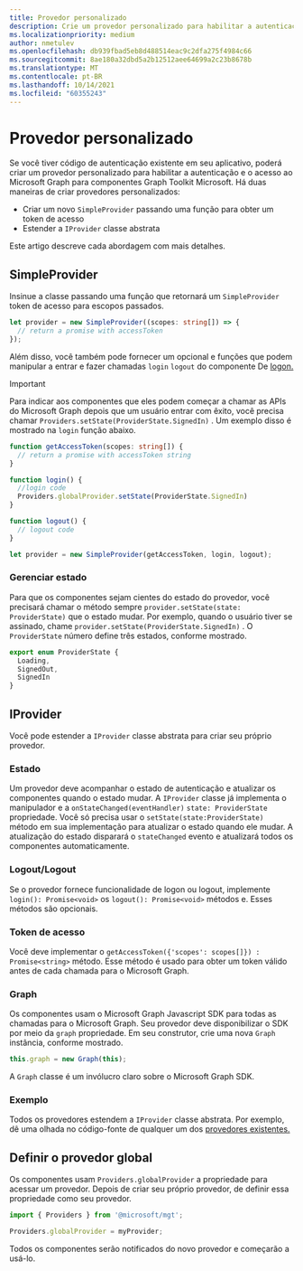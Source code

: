 ```yaml
---
title: Provedor personalizado
description: Crie um provedor personalizado para habilitar a autenticação e o acesso gráfico para os componentes do Microsoft Graph Toolkit, se você tiver código de autenticação existente em seu aplicativo.
ms.localizationpriority: medium
author: nmetulev
ms.openlocfilehash: db939fbad5eb8d488514eac9c2dfa275f4984c66
ms.sourcegitcommit: 8ae180a32dbd5a2b12512aee64699a2c23b8678b
ms.translationtype: MT
ms.contentlocale: pt-BR
ms.lasthandoff: 10/14/2021
ms.locfileid: "60355243"
---
```

# <a name="custom-provider"></a>Provedor personalizado

Se você tiver código de autenticação existente em seu aplicativo, poderá criar um provedor personalizado para habilitar a autenticação e o acesso ao Microsoft Graph para componentes Graph Toolkit Microsoft. Há duas maneiras de criar provedores personalizados:

- Criar um novo `SimpleProvider` passando uma função para obter um token de acesso
- Estender a `IProvider` classe abstrata

Este artigo descreve cada abordagem com mais detalhes.

## <a name="simpleprovider"></a>SimpleProvider

Insinue a classe passando uma função que retornará um `SimpleProvider` token de acesso para escopos passados. 

```ts
let provider = new SimpleProvider((scopes: string[]) => {
  // return a promise with accessToken
});
```

Além disso, você também pode fornecer um opcional e funções que podem manipular a entrar e fazer chamadas `login` `logout` do componente De [logon.](../components/login.md)

> [!IMPORTANT] 
> Para indicar aos componentes que eles podem começar a chamar as APIs do Microsoft Graph depois que um usuário entrar com êxito, você precisa chamar `Providers.setState(ProviderState.SignedIn)` . Um exemplo disso é mostrado na `login` função abaixo.

```ts
function getAccessToken(scopes: string[]) {
  // return a promise with accessToken string
}

function login() {
  //login code
  Providers.globalProvider.setState(ProviderState.SignedIn)
}

function logout() {
  // logout code
}

let provider = new SimpleProvider(getAccessToken, login, logout);
```

### <a name="manage-state"></a>Gerenciar estado

Para que os componentes sejam cientes do estado do provedor, você precisará chamar o método sempre `provider.setState(state: ProviderState)` que o estado mudar. Por exemplo, quando o usuário tiver se assinado, chame `provider.setState(ProviderState.SignedIn)` . O `ProviderState` número define três estados, conforme mostrado.

```ts
export enum ProviderState {
  Loading,
  SignedOut,
  SignedIn
}
```

## <a name="iprovider"></a>IProvider

Você pode estender a `IProvider` classe abstrata para criar seu próprio provedor.

### <a name="state"></a>Estado

Um provedor deve acompanhar o estado de autenticação e atualizar os componentes quando o estado mudar. A `IProvider` classe já implementa o manipulador e a `onStateChanged(eventHandler)` `state: ProviderState` propriedade. Você só precisa usar o `setState(state:ProviderState)` método em sua implementação para atualizar o estado quando ele mudar. A atualização do estado disparará o `stateChanged` evento e atualizará todos os componentes automaticamente.

### <a name="loginlogout"></a>Logout/Logout

Se o provedor fornece funcionalidade de logon ou logout, implemente `login(): Promise<void>` os `logout(): Promise<void>` métodos e. Esses métodos são opcionais.

### <a name="access-token"></a>Token de acesso

Você deve implementar o `getAccessToken({'scopes': scopes[]}) : Promise<string>` método. Esse método é usado para obter um token válido antes de cada chamada para o Microsoft Graph.

### <a name="graph"></a>Graph

Os componentes usam o Microsoft Graph Javascript SDK para todas as chamadas para o Microsoft Graph. Seu provedor deve disponibilizar o SDK por meio da `graph` propriedade. Em seu construtor, crie uma nova `Graph` instância, conforme mostrado.

```js
this.graph = new Graph(this);
```

A `Graph` classe é um invólucro claro sobre o Microsoft Graph SDK.

### <a name="example"></a>Exemplo

Todos os provedores estendem a `IProvider` classe abstrata. Por exemplo, dê uma olhada no código-fonte de qualquer um dos [provedores existentes.](https://github.com/microsoftgraph/microsoft-graph-toolkit/tree/main/packages/providers)

## <a name="set-the-global-provider"></a>Definir o provedor global

Os componentes usam `Providers.globalProvider` a propriedade para acessar um provedor. Depois de criar seu próprio provedor, de definir essa propriedade como seu provedor.

```ts
import { Providers } from '@microsoft/mgt';

Providers.globalProvider = myProvider;
```

Todos os componentes serão notificados do novo provedor e começarão a usá-lo.
